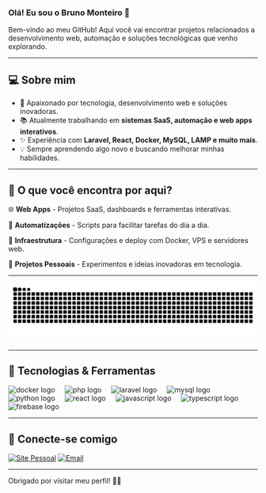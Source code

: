 ### Olá! Eu sou o Bruno Monteiro 👋

Bem-vindo ao meu GitHub! Aqui você vai encontrar projetos relacionados a desenvolvimento web, automação e soluções tecnológicas que venho explorando.

---

## 💻 Sobre mim

- 🌟 Apaixonado por tecnologia, desenvolvimento web e soluções inovadoras.
- 📚 Atualmente trabalhando em **sistemas SaaS, automação e web apps interativos**.
- ✨ Experiência com **Laravel, React, Docker, MySQL, LAMP e muito mais**.
- 💡 Sempre aprendendo algo novo e buscando melhorar minhas habilidades.

---

## 🔄 O que você encontra por aqui?

🌐 **Web Apps** - Projetos SaaS, dashboards e ferramentas interativas.

🔄 **Automatizações** - Scripts para facilitar tarefas do dia a dia.

🏢 **Infraestrutura** - Configurações e deploy com Docker, VPS e servidores web.

🌟 **Projetos Pessoais** - Experimentos e ideias inovadoras em tecnologia.

---

<img src="https://raw.githubusercontent.com/Brunomas1/Brunomas1/output/snake.svg" alt="Snake animation" />

###

---

## 💪 Tecnologias & Ferramentas

<div align="left">
  <img src="https://cdn.jsdelivr.net/gh/devicons/devicon/icons/docker/docker-original.svg" height="40" alt="docker logo"  />
  <img width="12" />
  <img src="https://cdn.jsdelivr.net/gh/devicons/devicon/icons/php/php-original.svg" height="40" alt="php logo"  />
  <img width="12" />
  <img src="https://cdn.jsdelivr.net/gh/devicons/devicon/icons/laravel/laravel-original.svg" height="40" alt="laravel logo"  />
  <img width="12" />
  <img src="https://cdn.jsdelivr.net/gh/devicons/devicon/icons/mysql/mysql-original.svg" height="40" alt="mysql logo"  />
  <img width="12" />
  <img src="https://cdn.jsdelivr.net/gh/devicons/devicon/icons/python/python-original.svg" height="40" alt="python logo"  />
  <img width="12" />
  <img src="https://cdn.jsdelivr.net/gh/devicons/devicon/icons/react/react-original.svg" height="40" alt="react logo"  />
  <img width="12" />
  <img src="https://cdn.jsdelivr.net/gh/devicons/devicon/icons/javascript/javascript-original.svg" height="40" alt="javascript logo"  />
  <img width="12" />
  <img src="https://cdn.jsdelivr.net/gh/devicons/devicon/icons/typescript/typescript-original.svg" height="40" alt="typescript logo"  />
  <img width="12" />
  <img src="https://cdn.jsdelivr.net/gh/devicons/devicon/icons/firebase/firebase-plain.svg" height="40" alt="firebase logo"  />
</div>

---

## 👥 Conecte-se comigo
[![Site Pessoal](https://img.shields.io/badge/Website-%23000000.svg?style=for-the-badge&logo=firefox&logoColor=white)](https://bmont3d.top)
[![Email](https://img.shields.io/badge/Email-D14836?style=for-the-badge&logo=gmail&logoColor=white)](mailto:contato@bmont3d.top)

---

Obrigado por visitar meu perfil! 💚🚀



